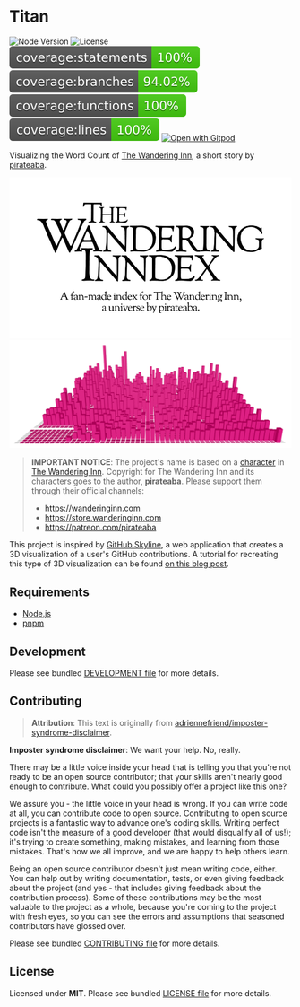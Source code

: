 # Titan

![Node Version](https://img.shields.io/badge/node-v18.14.2-black)
![License](https://img.shields.io/badge/license-MIT-blue)
![Coverage: Statements](https://raw.githubusercontent.com/wandering-inndex/titan/coverage/badges/statements.svg)
![Coverage: Branches](https://raw.githubusercontent.com/wandering-inndex/titan/coverage/badges/branches.svg)
![Coverage: Functions](https://raw.githubusercontent.com/wandering-inndex/titan/coverage/badges/functions.svg)
![Coverage: Lines](https://raw.githubusercontent.com/wandering-inndex/titan/coverage/badges/lines.svg)
[![Open with Gitpod](https://img.shields.io/badge/Open%20with-Gitpod-908a85?logo=gitpod)](https://gitpod.io/#https://github.com/wandering-inndex/titan)

Visualizing the Word Count of [The Wandering Inn](https://wanderinginn.com/), a short story by [pirateaba](https://patreon.com/pirateaba).

[![The Wandering Inndex Logo](./docs/inndex.png)](https://inndex.omg.lol/)
[![Screenshot of Word Count](./docs/screenshot.png)](https://titan.inndex.omg.lol/)

> **IMPORTANT NOTICE**: The project's name is based on a [character](https://thewanderinginn.fandom.com/wiki/Niers_Astoragon) in [The Wandering Inn](https://wanderinginn.com/). Copyright for The Wandering Inn and its characters goes to the author, **pirateaba**. Please support them through their official channels:
>
> - https://wanderinginn.com
> - https://store.wanderinginn.com
> - https://patreon.com/pirateaba

This project is inspired by [GitHub Skyline](https://skyline.github.com/), a web application that creates a 3D visualization of a user's GitHub contributions. A tutorial for recreating this type of 3D visualization can be found [on this blog post](https://napjose.ph/posts/create-a-3d-contribution-chart-using-react-three-fiber).

## Requirements

- [Node.js](https://nodejs.org/)
- [pnpm](https://pnpm.io/)

## Development

Please see bundled [DEVELOPMENT file](./DEVELOPMENT.md) for more details.

## Contributing

> **Attribution**: This text is originally from [adriennefriend/imposter-syndrome-disclaimer](https://github.com/adriennefriend/imposter-syndrome-disclaimer).

**Imposter syndrome disclaimer**: We want your help. No, really.

There may be a little voice inside your head that is telling you that you're not ready to be an open source contributor; that your skills aren't nearly good enough to contribute. What could you possibly offer a project like this one?

We assure you - the little voice in your head is wrong. If you can write code at all, you can contribute code to open source. Contributing to open source projects is a fantastic way to advance one's coding skills. Writing perfect code isn't the measure of a good developer (that would disqualify all of us!); it's trying to create something, making mistakes, and learning from those mistakes. That's how we all improve, and we are happy to help others learn.

Being an open source contributor doesn't just mean writing code, either. You can help out by writing documentation, tests, or even giving feedback about the project (and yes - that includes giving feedback about the contribution process). Some of these contributions may be the most valuable to the project as a whole, because you're coming to the project with fresh eyes, so you can see the errors and assumptions that seasoned contributors have glossed over.

Please see bundled [CONTRIBUTING file](./CONTRIBUTING.md) for more details.

## License

Licensed under **MIT**. Please see bundled [LICENSE file](./LICENSE.md) for more details.
